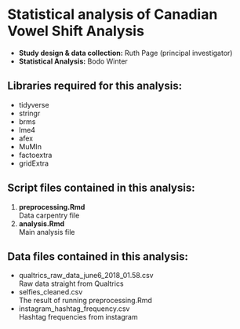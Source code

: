 Statistical analysis of Canadian Vowel Shift Analysis
=============

-	**Study design & data collection:** Ruth Page (principal investigator)
-	**Statistical Analysis:** Bodo Winter

## Libraries required for this analysis:

-	tidyverse
-	stringr
-	brms
-	lme4
-	afex
-	MuMIn
-	factoextra
-	gridExtra

## Script files contained in this analysis:

1.	**preprocessing.Rmd**<br>
	Data carpentry file
2.	**analysis.Rmd**<br>
	Main analysis file

## Data files contained in this analysis:

-	qualtrics_raw_data_june6_2018_01.58.csv<br>
	Raw data straight from Qualtrics
-	selfies_cleaned.csv<br>
	The result of running preprocessing.Rmd
-	instagram_hashtag_frequency.csv<br>
	Hashtag frequencies from instagram


